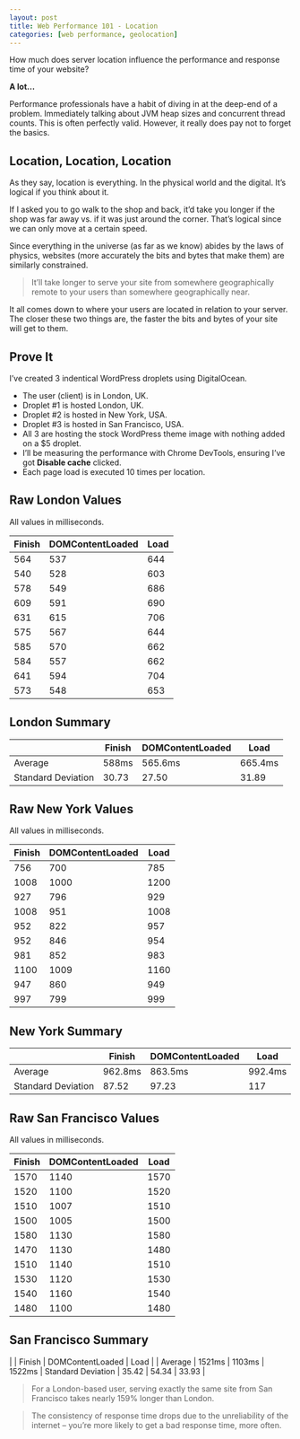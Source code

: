 ```yaml
---
layout: post
title: Web Performance 101 - Location
categories: [web performance, geolocation]
---
```


How much does server location influence the performance and response time of your website?

**A lot...**

Performance professionals have a habit of diving in at the deep-end of a problem. Immediately talking about JVM heap sizes and concurrent thread counts. This is often perfectly valid. However, it really does pay not to forget the basics.

## Location, Location, Location

As they say, location is everything. In the physical world and the digital. It’s logical if you think about it.

If I asked you to go walk to the shop and back, it’d take you longer if the shop was far away vs. if it was just around the corner. That’s logical since we can only move at a certain speed.

Since everything in the universe (as far as we know) abides by the laws of physics, websites (more accurately the bits and bytes that make them) are similarly constrained.

> It’ll take longer to serve your site from somewhere geographically remote to your users than somewhere geographically near.

It all comes down to where your users are located in relation to your server. The closer these two things are, the faster the bits and bytes of your site will get to them.

## Prove It

I’ve created 3 indentical WordPress droplets using DigitalOcean.

- The user (client) is in London, UK.
- Droplet #1 is hosted London, UK.
- Droplet #2 is hosted in New York, USA.
- Droplet #3 is hosted in San Francisco, USA.
- All 3 are hosting the stock WordPress theme image with nothing added on a $5 droplet.
- I’ll be measuring the performance with Chrome DevTools, ensuring I’ve got **Disable cache** clicked.
- Each page load is executed 10 times per location.
 

## Raw London Values

All values in milliseconds.

| Finish | DOMContentLoaded | Load |
|--------|------------------|------|
| 564    | 537              | 644  |
| 540    | 528              | 603  |
| 578    | 549              | 686  |
| 609    | 591              | 690  |
| 631    | 615	            | 706  |
| 575    | 567	            | 644  |
| 585    | 570	            | 662  |
| 584    | 557	            | 662  |
| 641    | 594	            | 704  |
| 573    | 548	            | 653  |
 
## London Summary

|                    | Finish | DOMContentLoaded | Load    |
|--------------------|--------|------------------|---------|
| Average            | 588ms  | 565.6ms          | 665.4ms |
| Standard Deviation | 30.73  | 27.50            | 31.89   |

## Raw New York Values

All values in milliseconds.	

| Finish  | DOMContentLoaded | Load |
|---------|------------------|------|
| 756     | 700              | 785  |
| 1008    | 1000             | 1200 |
| 927     | 796              | 929  |
| 1008	  | 951              | 1008 |
| 952     | 822              | 957  |
| 952     | 846              | 954  |
| 981     | 852              | 983  |
| 1100    | 1009             | 1160 |
| 947     | 860              | 949  |
| 997     | 799              | 999  |
 
## New York Summary

|                    | Finish   | DOMContentLoaded | Load    |
|--------------------|----------|------------------|---------|
| Average            | 962.8ms  | 863.5ms          | 992.4ms |
| Standard Deviation | 87.52    | 97.23            | 117     |


## Raw San Francisco Values

All values in milliseconds.

| Finish | DOMContentLoaded	| Load |
|--|--|--|
| 1570	| 1140	| 1570 |
| 1520 | 1100 | 1520 |
| 1510 | 1007 | 1510 |
| 1500 | 1005 | 1500 |
| 1580 | 1130 | 1580 |
| 1470 | 1130 | 1480 |
| 1510 | 1140 | 1510 |
| 1530 | 1120 | 1530 |
| 1540 | 1160 | 1540 |
| 1480 | 1100 | 1480 |

## San Francisco Summary

| |	Finish | DOMContentLoaded | Load |
| Average | 1521ms | 1103ms | 1522ms |
Standard Deviation | 35.42 | 54.34 | 33.93 |

> For a London-based user, serving exactly the same site from San Francisco takes nearly 159% longer than London.

> The consistency of response time drops due to the unreliability of the internet – you’re more likely to get a bad response time, more often.

